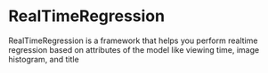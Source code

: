 # RealTimeRegression

RealTimeRegression is a framework that helps you perform realtime regression based on attributes of the model like viewing time, image histogram, and title

